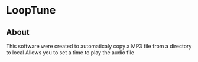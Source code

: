 # LoopTune

## About
This software were created to automaticaly copy a MP3 file from a directory to local 
Allows you to set a time to play the audio file
